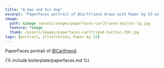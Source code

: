 ```yaml
---
title: "A man and his dog"
excerpt: "PaperFaces portrait of @Carlfriend drawn with Paper by 53 on an iPad."
image: 
  path: &image /assets/images/paperfaces-carlfriend-twitter-lg.jpg 
  feature: *image
  thumb: /assets/images/paperfaces-carlfriend-twitter-150.jpg
tags: [portrait, illustration, Paper by 53]
---
```


PaperFaces portrait of [@Carlfriend](http://twitter.com/Carlfriend).

{% include boilerplate/paperfaces.md %}